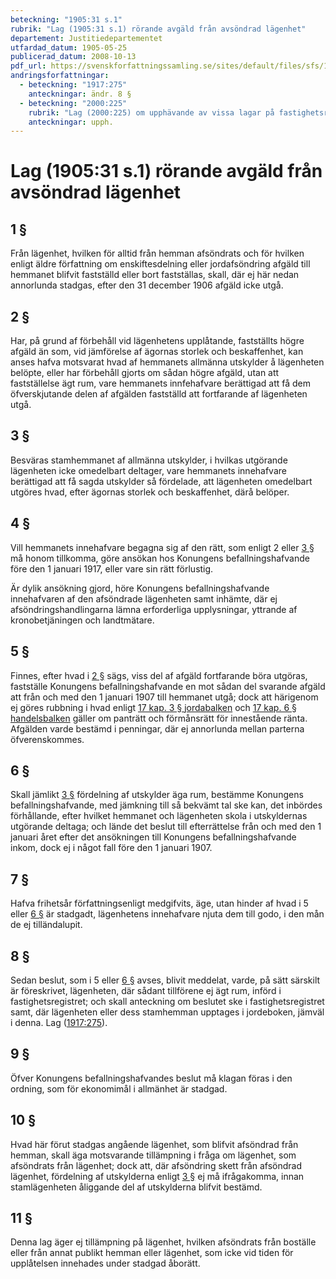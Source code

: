 ```yaml
---
beteckning: "1905:31 s.1"
rubrik: "Lag (1905:31 s.1) rörande avgäld från avsöndrad lägenhet"
departement: Justitiedepartementet
utfardad_datum: 1905-05-25
publicerad_datum: 2008-10-13
pdf_url: https://svenskforfattningssamling.se/sites/default/files/sfs/1905-05/SFS1905-31.pdf
andringsforfattningar:
  - beteckning: "1917:275"
    anteckningar: ändr. 8 §
  - beteckning: "2000:225"
    rubrik: "Lag (2000:225) om upphävande av vissa lagar på fastighetsrättens område"
    anteckningar: upph.
---
```


# Lag (1905:31 s.1) rörande avgäld från avsöndrad lägenhet

## 1 §

Från lägenhet, hvilken för alltid från hemman afsöndrats och för hvilken enligt äldre författning om enskiftesdelning eller jordafsöndring afgäld till hemmanet blifvit fastställd eller bort fastställas, skall, där ej här nedan annorlunda stadgas, efter den 31 december 1906 afgäld icke utgå.

## 2 §

Har, på grund af förbehåll vid lägenhetens upplåtande, fastställts högre afgäld än som, vid jämförelse af ägornas storlek och beskaffenhet, kan anses hafva motsvarat hvad af hemmanets allmänna utskylder å lägenheten belöpte, eller har förbehåll gjorts om sådan högre afgäld, utan att fastställelse ägt rum, vare hemmanets innfehafvare berättigad att få dem öfverskjutande delen af afgälden fastställd att fortfarande af lägenheten utgå.

## 3 §

Besväras stamhemmanet af allmänna utskylder, i hvilkas utgörande lägenheten icke omedelbart deltager, vare hemmanets innehafvare berättigad att få sagda utskylder så fördelade, att lägenheten omedelbart utgöres hvad, efter ägornas storlek och beskaffenhet, därå belöper.

## 4 §

Vill hemmanets innehafvare begagna sig af den rätt, som enligt 2 eller [3 §](#3) må honom tillkomma, göre ansökan hos Konungens befallningshafvande före den 1 januari 1917, eller vare sin rätt förlustig.

Är dylik ansökning gjord, höre Konungens befallningshafvande innehafvaren af den afsöndrade lägenheten samt inhämte, där ej afsöndringshandlingarna lämna erforderliga upplysningar, yttrande af kronobetjäningen och landtmätare.

## 5 §

Finnes, efter hvad i [2 §](#2) sägs, viss del af afgäld fortfarande böra utgöras, fastställe Konungens befallningshafvande en mot sådan del svarande afgäld att från och med den 1 januari 1907 till hemmanet utgå; dock att härigenom ej göres rubbning i hvad enligt [17 kap. 3 § jordabalken](https://selex.se/eli/sfs/1970/994#kap17.3) och [17 kap. 6 § handelsbalken](https://selex.se/eli/sfs/1736/0123_2#kap17.6) gäller om panträtt och förmånsrätt för innestående ränta. Afgälden varde bestämd i penningar, där ej annorlunda mellan parterna öfverenskommes.

## 6 §

Skall jämlikt [3 §](#3) fördelning af utskylder äga rum, bestämme Konungens befallningshafvande, med jämkning till så bekvämt tal ske kan, det inbördes förhållande, efter hvilket hemmanet och lägenheten skola i utskyldernas utgörande deltaga; och lände det beslut till efterrättelse från och med den 1 januari året efter det ansökningen till Konungens befallningshafvande inkom, dock ej i något fall före den 1 januari 1907.

## 7 §

Hafva frihetsår författningsenligt medgifvits, äge, utan hinder af hvad i 5 eller [6 §](#6) är stadgadt, lägenhetens innehafvare njuta dem till godo, i den mån de ej tilländalupit.

## 8 §

Sedan beslut, som i 5 eller [6 §](#6) avses, blivit meddelat, varde, på sätt särskilt är föreskrivet, lägenheten, där sådant tillförene ej ägt rum, införd i fastighetsregistret; och skall anteckning om beslutet ske i fastighetsregistret samt, där lägenheten eller dess stamhemman upptages i jordeboken, jämväl i denna. Lag ([1917:275](https://selex.se/eli/sfs/1917/275)).

## 9 §

Öfver Konungens befallningshafvandes beslut må klagan föras i den ordning, som för ekonomimål i allmänhet är stadgad.

## 10 §

Hvad här förut stadgas angående lägenhet, som blifvit afsöndrad från hemman, skall äga motsvarande tillämpning i fråga om lägenhet, som afsöndrats från lägenhet; dock att, där afsöndring skett från afsöndrad lägenhet, fördelning af utskylderna enligt [3 §](#3) ej må ifrågakomma, innan stamlägenheten åliggande del af utskylderna blifvit bestämd.

## 11 §

Denna lag äger ej tillämpning på lägenhet, hvilken afsöndrats från boställe eller från annat publikt hemman eller lägenhet, som icke vid tiden för upplåtelsen innehades under stadgad åborätt.